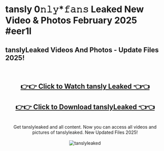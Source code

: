 # tansly 0𝚗𝚕𝚢*𝚏𝚊𝚗𝚜 Leaked New Video & Photos February 2025 #eer1l

<h2>tanslyLeaked Videos And Photos - Update Files 2025!</h2>
<br>
<div align="center">
<h2><a href="https://mediaupload.pro?title=tansly&ref=11F" rel="nofollow">👉👉 Click to Watch tansly Leaked 👈👈</a></h2>
<h2><a href="https://mediaupload.pro?title=tansly&ref=11F" rel="nofollow">👉👉 Click to Download tanslyLeaked 👈👈</a></h2>
<br>
Get tanslyleaked and all content. Now you can access all videos and pictures of tanslyleaked. New Updated Files 2025!
<br>
<br>
<a href="https://mediaupload.pro?title=tansly&ref=11F" rel="nofollow" data-target="animated-image.originalLink"><img src="https://i.ibb.co/Gkj2r4b/banner.png" alt="tanslyleaked" style="max-width: 100%; display: inline-block;" data-target="animated-image.originalImage"></a>
</div>
<br>


